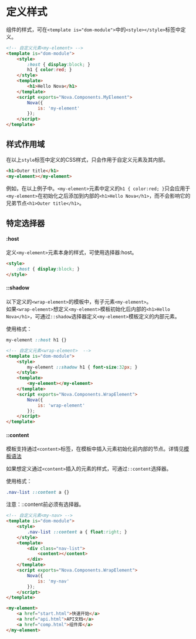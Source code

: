 # 定义样式

组件的样式，可在`<template is="dom-module">`中的`<style></style>`标签中定义。

```html
<!-- 自定义元素<my-element> -->
<template is="dom-module">
    <style>
        :host { display:block; }
        h1 { color:red; }
    </style>
    <template>
        <h1>Hello Nova</h1>
    </template>
    <script exports="Nova.Components.MyElement">
        Nova({
            is: 'my-element'
        });
    </script>
</template>
```

## 样式作用域

在以上`style`标签中定义的CSS样式，只会作用于自定义元素及其内部。

```html
<h1>Outer title</h1>
<my-element></my-element>
```

例如，在以上例子中。`<my-element>`元素中定义的`h1 { color:red; }`只会应用于`<my-element>`在初始化之后添加到内部的`<h1>Hello Nova</h1>`，而不会影响它的兄弟节点`<h1>Outer title</h1>`。

## 特定选择器

#### :host

定义`<my-element>`元素本身的样式，可使用选择器:host。
```html
<style>
    :host { display:block; }
</style>
```

#### ::shadow

以下定义的`<wrap-element>`的模板中，有子元素`<my-element>`。  
如果`<wrap-element>`想定义`<my-element>`模板初始化后内部的`<h1>Hello Nova</h1>`，可通过`::shadow`选择器定义`<my-element>`模板定义的内部元素。

使用格式：
```css
my-element ::host h1 {}
```

```html
<!-- 自定义元素<wrap-element>  -->
<template is="dom-module">
    <style>
        my-element ::shadow h1 { font-size:32px; }
    </style>
    <template>
        <my-element></my-element>
    </template>
    <script exports="Nova.Components.WrapElement">
        Nova({
            is: 'wrap-element'
        });
    </script>
</template>
```

#### ::content

模板支持通过`<content>`标签，在模板中插入元素初始化前内部的节点。详情见[模板语法](doc.html#doc=data_binding)

如果想定义通过`<content>`插入的元素的样式，可通过`::content`选择器。  

使用格式：
```css
.nav-list ::content a {}
```
注意：::content前必须有选择器。

```html
<!-- 自定义元素<my-nav> -->
<template is="dom-module">
    <style>
        .nav-list ::content a { float:right; }
    </style>
    <template>
        <div class="nav-list">
            <content></content>
        </div>
    </template>
    <script exports="Nova.Components.WrapElement">
        Nova({
            is: 'my-nav'
        });
    </script>
</template>

<my-element>
    <a href="start.html">快速开始</a>
    <a href="api.html">API文档</a>
    <a href="comp.html">组件库</a>
</my-element>
```

